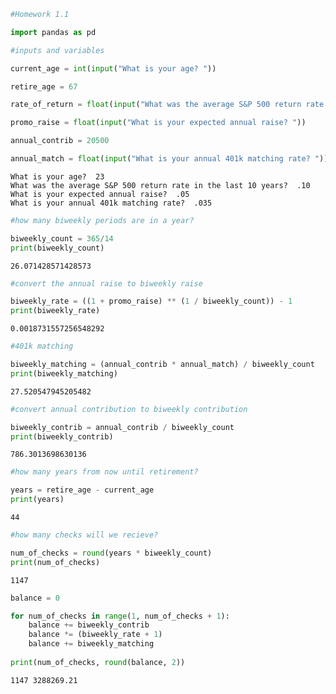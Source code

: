 ```python
#Homework 1.1

import pandas as pd
```


```python
#inputs and variables

current_age = int(input("What is your age? "))

retire_age = 67

rate_of_return = float(input("What was the average S&P 500 return rate in the last 10 years? "))

promo_raise = float(input("What is your expected annual raise? "))

annual_contrib = 20500

annual_match = float(input("What is your annual 401k matching rate? "))
```

    What is your age?  23
    What was the average S&P 500 return rate in the last 10 years?  .10
    What is your expected annual raise?  .05
    What is your annual 401k matching rate?  .035



```python
#how many biweekly periods are in a year?

biweekly_count = 365/14
print(biweekly_count)
```

    26.071428571428573



```python
#convert the annual raise to biweekly raise

biweekly_rate = ((1 + promo_raise) ** (1 / biweekly_count)) - 1
print(biweekly_rate)
```

    0.0018731557256548292



```python
#401k matching

biweekly_matching = (annual_contrib * annual_match) / biweekly_count
print(biweekly_matching)
```

    27.520547945205482



```python
#convert annual contribution to biweekly contribution

biweekly_contrib = annual_contrib / biweekly_count
print(biweekly_contrib)
```

    786.3013698630136



```python
#how many years from now until retirement?

years = retire_age - current_age
print(years)
```

    44



```python
#how many checks will we recieve?

num_of_checks = round(years * biweekly_count)
print(num_of_checks)
```

    1147



```python
balance = 0

for num_of_checks in range(1, num_of_checks + 1):
    balance += biweekly_contrib
    balance *= (biweekly_rate + 1)
    balance += biweekly_matching
    
print(num_of_checks, round(balance, 2))
```

    1147 3288269.21



```python

```
